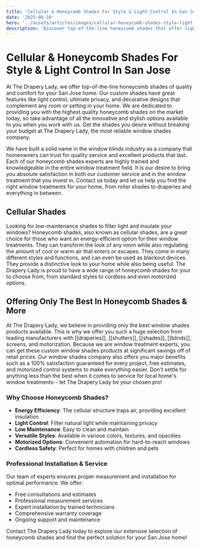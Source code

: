 ```yaml
---
title: 'Cellular & Honeycomb Shades For Style & Light Control In San Jose'
date: '2025-08-10'
hero: '../assets/articles/images/cellular-honeycomb-shades-style-light-control-san-jose.webp'
description: 'Discover top-of-the-line honeycomb shades that offer light control, privacy, and energy efficiency for your San Jose home. Quality and comfort guaranteed.'
---
```


# Cellular & Honeycomb Shades For Style & Light Control In San Jose

At The Drapery Lady, we offer top-of-the-line honeycomb shades of quality and comfort for your San Jose home. Our custom shades have great features like light control, ultimate privacy, and decorative designs that complement any room or setting in your home. We are dedicated to providing you with the highest quality honeycomb shades on the market today, so take advantage of all the innovative and stylish options available to you when you work with us. Get the shades you desire without breaking your budget at The Drapery Lady, the most reliable window shades company.

We have built a solid name in the window blinds industry as a company that homeowners can trust for quality service and excellent products that last. Each of our honeycomb shades experts are highly trained and knowledgeable in the entire window treatment field. It is our desire to bring you absolute satisfaction in both our customer service and in the window treatment that you invest in. Contact us today and let us help you find the right window treatments for your home, from roller shades to draperies and everything in between.

## Cellular Shades

Looking for low-maintenance shades to filter light and insulate your windows? Honeycomb shades, also known as cellular shades, are a great choice for those who want an energy-efficient option for their window treatments. They can transform the look of any room while also regulating the amount of cool or warm air that enters or escapes. They come in many different styles and functions, and can even be used as blackout devices. They provide a distinctive look to your home while also being useful. The Drapery Lady is proud to have a wide range of honeycomb shades for your to choose from, from standard styles to cordless and even motorized options.

## Offering Only The Best In Honeycomb Shades & More

At The Drapery Lady, we believe in providing only the best window shades products available. This is why we offer you such a huge selection from leading manufacturers with [[draperies]], [[shutters]], [[shades]], [[blinds]], screens, and motorization. Because we are window treatment experts, you can get these custom window shades products at significant savings off of retail prices. Our window shades company also offers you major benefits such as a 100% satisfaction guaranteed for every project, free estimates, and motorized control systems to make everything easier. Don't settle for anything less than the best when it comes to service for local home's window treatments-- let The Drapery Lady be your chosen pro!

### Why Choose Honeycomb Shades?

- **Energy Efficiency**: The cellular structure traps air, providing excellent insulation
- **Light Control**: Filter natural light while maintaining privacy
- **Low Maintenance**: Easy to clean and maintain
- **Versatile Styles**: Available in various colors, textures, and opacities
- **Motorized Options**: Convenient automation for hard-to-reach windows
- **Cordless Safety**: Perfect for homes with children and pets

### Professional Installation & Service

Our team of experts ensures proper measurement and installation for optimal performance. We offer:

- Free consultations and estimates
- Professional measurement services
- Expert installation by trained technicians
- Comprehensive warranty coverage
- Ongoing support and maintenance

Contact The Drapery Lady today to explore our extensive selection of honeycomb shades and find the perfect solution for your San Jose home!
